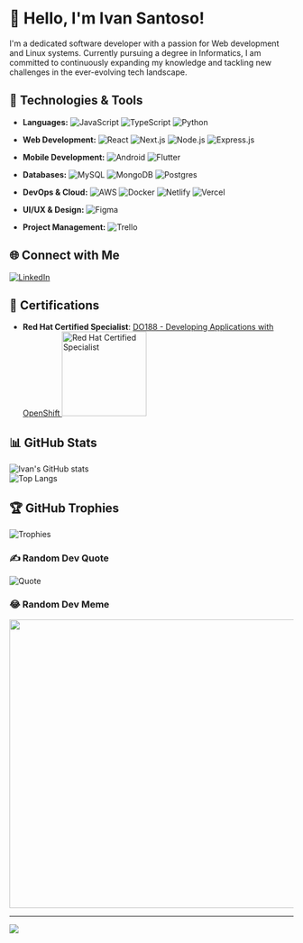 # 👋 Hello, I'm Ivan Santoso!

I'm a dedicated software developer with a passion for Web development and Linux systems. Currently pursuing a degree in Informatics, I am committed to continuously expanding my knowledge and tackling new challenges in the ever-evolving tech landscape.

## 🔧 Technologies & Tools
- **Languages:**
  ![JavaScript](https://img.shields.io/badge/JavaScript-323330?style=for-the-badge&logo=javascript&logoColor=F7DF1E)
  ![TypeScript](https://img.shields.io/badge/TypeScript-007ACC?style=for-the-badge&logo=typescript&logoColor=white)
  ![Python](https://img.shields.io/badge/Python-3670A0?style=for-the-badge&logo=python&logoColor=ffdd54)
  
- **Web Development:**
  ![React](https://img.shields.io/badge/React-20232A?style=for-the-badge&logo=react&logoColor=61DAFB)
  ![Next.js](https://img.shields.io/badge/Next.js-000000?style=for-the-badge&logo=nextdotjs&logoColor=white)
  ![Node.js](https://img.shields.io/badge/Node.js-339933?style=for-the-badge&logo=nodedotjs&logoColor=white)
  ![Express.js](https://img.shields.io/badge/Express.js-404D59?style=for-the-badge)

- **Mobile Development:** ![Android](https://img.shields.io/badge/Android-3DDC84?logo=android&logoColor=white)
  ![Flutter](https://img.shields.io/badge/Flutter-02569B?logo=flutter&logoColor=fff)

- **Databases:**
  ![MySQL](https://img.shields.io/badge/MySQL-00000F?style=for-the-badge&logo=mysql&logoColor=white)
  ![MongoDB](https://img.shields.io/badge/MongoDB-4EA94B?style=for-the-badge&logo=mongodb&logoColor=white)
  ![Postgres](https://img.shields.io/badge/Postgres-%23316192.svg?logo=postgresql&logoColor=white)
  
- **DevOps & Cloud:**
  ![AWS](https://img.shields.io/badge/AWS-%23FF9900.svg?logo=amazon-web-services&logoColor=white)
  ![Docker](https://img.shields.io/badge/Docker-2496ED?logo=docker&logoColor=fff)
  ![Netlify](https://img.shields.io/badge/Netlify-%23000000.svg?logo=netlify&logoColor=#00C7B7)
  ![Vercel](https://img.shields.io/badge/Vercel-%23000000.svg?logo=vercel&logoColor=white)
  
- **UI/UX & Design:**
  ![Figma](https://img.shields.io/badge/Figma-%23F24E1E.svg?style=for-the-badge&logo=figma&logoColor=white)
  
- **Project Management:**
  ![Trello](https://img.shields.io/badge/Trello-0052CC?logo=trello&logoColor=fff)

## 🌐 Connect with Me
[![LinkedIn](https://img.shields.io/badge/LinkedIn-0077B5?style=for-the-badge&logo=linkedin&logoColor=white)](https://www.linkedin.com/in/ivan-santoso-53bb27223/)


## 🏅 Certifications
- **Red Hat Certified Specialist**: [DO188 - Developing Applications with OpenShift <img src="https://images.credly.com/size/680x680/images/272f17b3-2eb9-4e5f-aa3c-66c6b137fb27/image.png" alt="Red Hat Certified Specialist" width="150px">](https://www.redhat.com/en/services/certification/do188)

## 📊 GitHub Stats
![Ivan's GitHub stats](https://github-readme-stats.vercel.app/api?username=mcpe500&show_icons=true&theme=radical&hide_border=false)<br/>
![Top Langs](https://github-readme-stats.vercel.app/api/top-langs/?username=mcpe500&theme=radical&hide_border=false&layout=compact)

## 🏆 GitHub Trophies
![Trophies](https://github-trophies.vercel.app/?username=mcpe500&theme=radical&no-frame=false&no-bg=false&margin-w=4)

### ✍️ Random Dev Quote
![Quote](https://quotes-github-readme.vercel.app/api?type=vertical&theme=radical)

### 😂 Random Dev Meme
<img src="https://random-memer.herokuapp.com/" width="512px"/>

---

[![](https://visitcount.itsvg.in/api?id=mcpe500&icon=0&color=0)](https://visitcount.itsvg.in)
